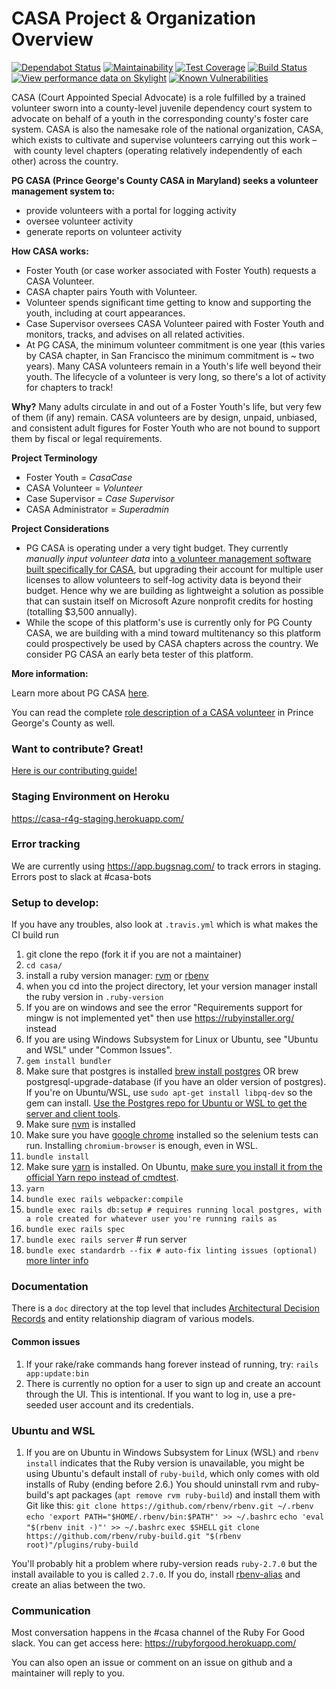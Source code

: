 # CASA Project & Organization Overview
[![Dependabot Status](https://api.dependabot.com/badges/status?host=github&repo=rubyforgood/casa)](https://dependabot.com)
[![Maintainability](https://api.codeclimate.com/v1/badges/???/maintainability)](https://codeclimate.com/github/rubyforgood/casa/maintainability)
[![Test Coverage](https://api.codeclimate.com/v1/badges/???/test_coverage)](https://codeclimate.com/github/rubyforgood/casa/test_coverage)
[![Build Status](https://travis-ci.org/rubyforgood/casa.svg?branch=master)](https://travis-ci.org/rubyforgood/casa) 
[![View performance data on Skylight](https://badges.skylight.io/status/tFh7xrs3Qnaf.svg?token=1C-Q7p8jEFlG7t69Yl5DaJwa-ipWI8gLw9wLJf53xmQ)](https://www.skylight.io/app/applications/tFh7xrs3Qnaf)
[![Known Vulnerabilities](https://snyk.io/test/github/rubyforgood/casa/badge.svg)](https://snyk.io/test/github/rubyforgood/casa)

CASA (Court Appointed Special Advocate) is a role fulfilled by a trained volunteer sworn into a county-level juvenile dependency court system to advocate on behalf of a youth in the corresponding county's foster care system. CASA is also the namesake role of the national organization, CASA, which exists to cultivate and supervise volunteers carrying out this work – with county level chapters (operating relatively independently of each other) across the country. 

**PG CASA (Prince George's County CASA in Maryland) seeks a volunteer management system to:**
- provide volunteers with a portal for logging activity
- oversee volunteer activity
- generate reports on volunteer activity

**How CASA works:**
- Foster Youth (or case worker associated with Foster Youth) requests a CASA Volunteer.
- CASA chapter pairs Youth with Volunteer.
- Volunteer spends significant time getting to know and supporting the youth, including at court appearances.
- Case Supervisor oversees CASA Volunteer paired with Foster Youth and monitors, tracks, and advises on all related activities.
- At PG CASA, the minimum volunteer commitment is one year (this varies by CASA chapter, in San Francisco the minimum commitment is ~ two years). Many CASA volunteers remain in a Youth's life well beyond their youth. The lifecycle of a volunteer is very long, so there's a lot of activity for chapters to track!

**Why?**
Many adults circulate in and out of a Foster Youth's life, but very few of them (if any) remain. CASA volunteers are by design, unpaid, unbiased, and consistent adult figures for Foster Youth who are not bound to support them by fiscal or legal requirements.

**Project Terminology**
- Foster Youth = _CasaCase_
- CASA Volunteer = _Volunteer_
- Case Supervisor = _Case Supervisor_
- CASA Administrator = _Superadmin_

**Project Considerations**
- PG CASA is operating under a very tight budget. They currently _manually input volunteer data_ into [a volunteer management software built specifically for CASA](http://www.simplyoptima.com/), but upgrading their account for multiple user licenses to allow volunteers to self-log activity data is beyond their budget. Hence why we are building as lightweight a solution as possible that can sustain itself on Microsoft Azure nonprofit credits for hosting (totalling $3,500 annually).
- While the scope of this platform's use is currently only for PG County CASA, we are building with a mind toward multitenancy so this platform could prospectively be used by CASA chapters across the country. We consider PG CASA an early beta tester of this platform.


**More information:**

Learn more about PG CASA [here](https://pgcasa.org/).

You can read the complete [role description of a CASA volunteer](https://pgcasa.org/volunteer-description/) in Prince George's County as well.

### Want to contribute? Great!

[Here is our contributing guide!](./CONTRIBUTING.md)

### Staging Environment on Heroku

https://casa-r4g-staging.herokuapp.com/

### Error tracking

We are currently using https://app.bugsnag.com/ to track errors in staging. Errors post to slack at #casa-bots 

### Setup to develop:

If you have any troubles, also look at `.travis.yml` which is what makes the CI build run

1. git clone the repo (fork it if you are not a maintainer)
1. `cd casa/`
1. install a ruby version manager: [rvm](https://rvm.io/) or [rbenv](https://github.com/rbenv/rbenv)
1. when you cd into the project directory, let your version manager install the ruby version in `.ruby-version`
1. If you are on windows and see the error "Requirements support for mingw is not implemented yet" then use https://rubyinstaller.org/ instead
1. If you are using Windows Subsystem for Linux or Ubuntu, see "Ubuntu and WSL" under "Common Issues".
1. `gem install bundler`
1. Make sure that postgres is installed [brew install postgres](https://wiki.postgresql.org/wiki/Homebrew) OR brew postgresql-upgrade-database (if you have an older version of postgres). If you're on Ubuntu/WSL, use `sudo apt-get install libpq-dev` so the gem can install. [Use the Postgres repo for Ubuntu or WSL to get the server and client tools](https://www.postgresql.org/download/linux/ubuntu/).
1. Make sure [nvm](https://github.com/nvm-sh/nvm#installing-and-updating) is installed
1. Make sure you have [google chrome](https://chromedriver.chromium.org/) installed so the selenium tests can run. Installing `chromium-browser` is enough, even in WSL.
1. `bundle install`
1. Make sure [yarn](https://classic.yarnpkg.com/en/docs/instal) is installed. On Ubuntu, [make sure you install it from the official Yarn repo instead of cmdtest](https://classic.yarnpkg.com/en/docs/install/#debian-stable).
1. `yarn`
1. `bundle exec rails webpacker:compile`
1. `bundle exec rails db:setup # requires running local postgres, with a role created for whatever user you're running rails as`
1. `bundle exec rails spec`
1. `bundle exec rails server` # run server
1. `bundle exec standardrb --fix # auto-fix linting issues (optional)` [more linter info](https://github.com/testdouble/standard)

### Documentation

There is a `doc` directory at the top level that includes [Architectural Decision Records](http://thinkrelevance.com/blog/2011/11/15/documenting-architecture-decisions) and entity relationship diagram of various models.

#### Common issues

1. If your rake/rake commands hang forever instead of running, try: `rails app:update:bin`
1. There is currently no option for a user to sign up and create an account through the UI. This is intentional. If you want to log in, use a pre-seeded user account and its credentials.

### Ubuntu and WSL
1. If you are on Ubuntu in Windows Subsystem for Linux (WSL) and `rbenv install` indicates that the Ruby version is unavailable, you might be using Ubuntu's default install of `ruby-build`, which only comes with old installs of Ruby (ending before 2.6.) You should uninstall rvm and ruby-build's apt packages (`apt remove rvm ruby-build`) and install them with Git like this:
`git clone https://github.com/rbenv/rbenv.git ~/.rbenv`
`echo 'export PATH="$HOME/.rbenv/bin:$PATH"' >> ~/.bashrc`
`echo 'eval "$(rbenv init -)"' >> ~/.bashrc`
`exec $SHELL`
`git clone https://github.com/rbenv/ruby-build.git "$(rbenv root)"/plugins/ruby-build`

You'll probably hit a problem where ruby-version reads `ruby-2.7.0` but the install available to you is called `2.7.0`. If you do, install [rbenv-alias](https://github.com/tpope/rbenv-aliases) and create an alias between the two.

### Communication

Most conversation happens in the #casa channel of the Ruby For Good slack. You can get access here: https://rubyforgood.herokuapp.com/

You can also open an issue or comment on an issue on github and a maintainer will reply to you. 

